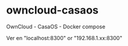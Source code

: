 # owncloud-casaos
OwnCloud - CasaOS - Docker compose

Ver en "localhost:8300" or "192.168.1.xx:8300"


